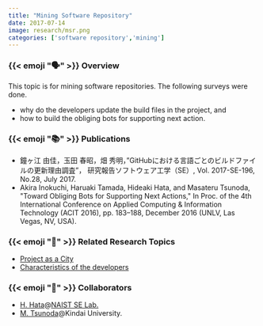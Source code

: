 ```yaml
---
title: "Mining Software Repository"
date: 2017-07-14
image: research/msr.png
categories: ['software repository','mining']
---
```


### {{< emoji ":speaking_head:" >}} Overview

This topic is for mining software repositories.
The following surveys were done.

* why do the developers update the build files in the project, and
* how to build the obliging bots for supporting next action.

### {{< emoji ":books:" >}} Publications

* 鐘ヶ江 由佳，玉田 春昭，畑 秀明，”GitHubにおける言語ごとのビルドファイルの更新理由調査”， 研究報告ソフトウェア工学（SE）, Vol. 2017-SE-196, No.28, July 2017.
* Akira Inokuchi, Haruaki Tamada, Hideaki Hata, and Masateru Tsunoda, "Toward Obliging Bots for Supporting Next Actions," In Proc. of the 4th International Conference on Applied Computing & Information Technology (ACIT 2016), pp. 183–188, December 2016 (UNLV, Las Vegas, NV, USA).

### {{< emoji ":mag_right:" >}} Related Research Topics

* [Project as a City](../project_as_a_city)
* [Characteristics of the developers](../characteristics_of_developers)

### {{< emoji ":handshake:" >}} Collaborators

* [H. Hata](https://hideakihata.github.io/)@[NAIST SE Lab.](http://se-naist.jp/)
* [M. Tsunoda](https://www.info.kindai.ac.jp/~tsunoda/)@Kindai University.
